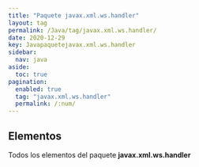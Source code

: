 ```yaml
---
title: "Paquete javax.xml.ws.handler"
layout: tag
permalink: /Java/tag/javax.xml.ws.handler/
date: 2020-12-29
key: Javapaquetejavax.xml.ws.handler
sidebar: 
  nav: java
aside: 
  toc: true
pagination: 
  enabled: true
  tag: "javax.xml.ws.handler"
  permalink: /:num/
---
```


<h2>Elementos</h2>
Todos los elementos del paquete <strong>javax.xml.ws.handler</strong>

